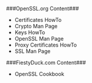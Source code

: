 ###OpenSSL.org Content###
  - Certificates HowTo
  - Crypto Man Page
  - Keys HowTo
  - OpenSSL Man Page
  - Proxy Certificates HowTo
  - SSL Man Page

###FiestyDuck.com Content###
  - OpenSSL Cookbook
